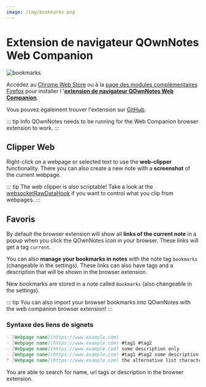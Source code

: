 ```yaml
---
image: /img/bookmarks.png
---
```


# Extension de navigateur QOwnNotes Web Companion

![bookmarks](/img/bookmarks.png)

Accédez au [Chrome Web Store](https://chrome.google.com/webstore/detail/qownnotes-web-companion/pkgkfnampapjbopomdpnkckbjdnpkbkp) ou à la [page des modules complémentaires Firefox](https://addons.mozilla.org/firefox/addon/qownnotes-web-companion) pour installer l '[**extension de navigateur QOwnNotes Web Companion**](https://github.com/qownnotes/web-companion/).

Vous pouvez également trouver l'extension sur [GitHub](https://github.com/qownnotes/web-companion/).

::: tip Info
QOwnNotes needs to be running for the Web Companion browser extension to work.
:::

## Clipper Web

Right-click on a webpage or selected text to use the **web-clipper** functionality. There you can also create a new note with a **screenshot** of the current webpage.

::: tip
The web clipper is also scriptable! Take a look at the [websocketRawDataHook](../scripting/hooks.md#websocketrawdatahook) if you want to control what you clip from webpages.
:::

## Favoris

By default the browser extension will show all **links of the current note** in a popup when you click the QOwnNotes icon in your browser. These links will get a tag `current`.

You can also **manage your bookmarks in notes** with the note tag `bookmarks` (changeable in the settings). These links can also have tags and a description that will be shown in the browser extension.

New bookmarks are stored in a note called `Bookmarks` (also changeable in the settings).

::: tip
You can also import your browser bookmarks into QOwnNotes with the web companion browser extension!
:::

### Syntaxe des liens de signets

```markdown
- [Webpage name](https://www.example.com)
- [Webpage name](https://www.example.com) #tag1 #tag2
- [Webpage name](https://www.example.com) some description only
- [Webpage name](https://www.example.com) #tag1 #tag2 some description and tags
* [Webpage name](https://www.example.com) the alternative list character also works
```

You are able to search for name, url tags or description in the browser extension.
